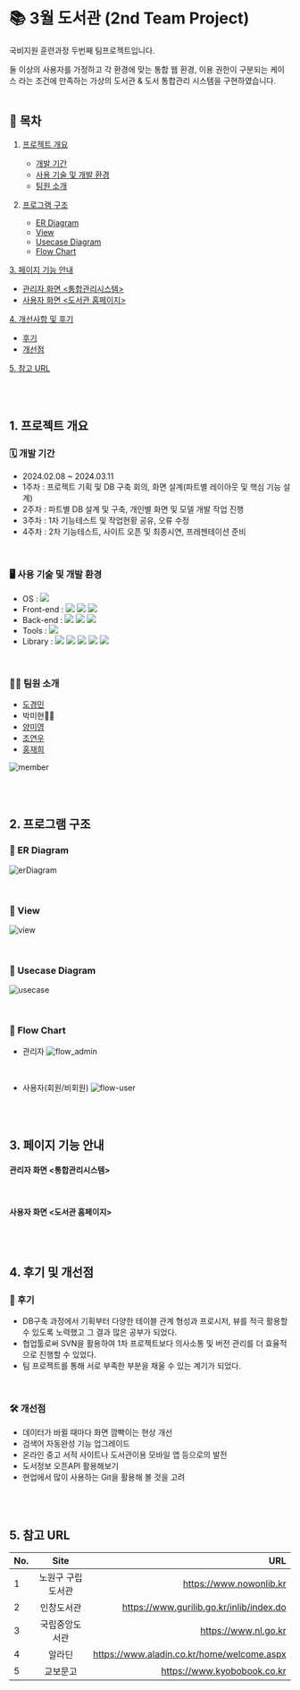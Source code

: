 # 📚 3월 도서관 (2nd Team Project)

국비지원 훈련과정 두번째 팀프로젝트입니다.

둘 이상의 사용자를 가정하고 각 환경에 맞는 통합 웹 환경, 이용 권한이 구분되는 케이스 라는 조건에 만족하는
가상의 도서관 & 도서 통합관리 시스템을 구현하였습니다.
<br><br>

## 🔖 목차
1. [프로젝트 개요](#-1.-프로젝트-개요)
   - [개발 기간](#-개발-기간)
   - [사용 기술 및 개발 환경](#-사용-기술-및-개발-환경)
   - [팀원 소개](#-팀원-소개)   

2. [프로그램 구조](#-2.-프로그램-구조)
   - [ER Diagram](#-ER-Diagram)
   - [View](#-View)
   - [Usecase Diagram](#-Usecase-Diagram)
   - [Flow Chart](#-Flow-Chart)

[3. 페이지 기능 안내](#-3.-페이지-기능-안내)
   - [관리자 화면 <통합관리시스템>](#-관리자-화면-<통합관리시스템>)
   - [사용자 화면 <도서관 홈페이지>](#-사용자-화면-<도서관-홈페이지>)

[4. 개선사항 및 후기](#-4.-후기-및-개선점)
   - [후기](#-후기)
   - [개선점](#-개선점)

[5. 참고 URL](#-5.-참고-URL)

<br><br>

## 1. 프로젝트 개요
### 🗓 개발 기간
* 2024.02.08 ~ 2024.03.11
* 1주차 : 프로젝트 기획 및 DB 구축 회의, 화면 설계(파트별 레이아웃 및 핵심 기능 설계)
* 2주차 : 파트별 DB 설계 및 구축, 개인별 화면 및 모델 개발 작업 진행
* 3주차 : 1차 기능테스트 및 작업현황 공유, 오류 수정
* 4주차 : 2차 기능테스트, 사이트 오픈 및 최종시연, 프레젠테이션 준비

<br>

### 🖥 사용 기술 및 개발 환경
* OS : <img src="https://img.shields.io/badge/windows 11-0078D4?style=for-the-badge&logo=windows11&logoColor=white">
* Front-end : <img src="https://img.shields.io/badge/HTML5-E34F26?style=for-the-badge&logo=HTML5&logoColor=white"> <img src="https://img.shields.io/badge/CSS3-1572B6?style=for-the-badge&logo=CSS3&logoColor=white"> <img src="https://img.shields.io/badge/JavaScript-F7DF1E?style=for-the-badge&logo=JavaScript&logoColor=black">
* Back-end : <img src="https://img.shields.io/badge/Java-34567C?style=for-the-badge&logo=Java&logoColor=white"> <img src="https://img.shields.io/badge/Oracle-F80000?style=for-the-badge&logo=Oracle&logoColor=white"> <img src="https://img.shields.io/badge/OpenJDK-000000?style=for-the-badge&logo=OpenJDK&logoColor=white">
* Tools : <img src="https://img.shields.io/badge/Eclipse IDE-2C2255?style=for-the-badge&logo=EclipseIDE&logoColor=white">
* Library : <img src="https://img.shields.io/badge/jQuery-0769AD?style=for-the-badge&logo=jQuery&logoColor=white"> <img src="https://img.shields.io/badge/Apache Tomcat-F8DC75?style=for-the-badge&logo=ApacheTomcat&logoColor=black"> <img src="https://img.shields.io/badge/Chart.js-FF6384?style=for-the-badge&logo=Chart.js&logoColor=white"> <img src="https://img.shields.io/badge/Bootstrap-7952B3?style=for-the-badge&logo=Bootstrap&logoColor=white"> <img src="https://img.shields.io/badge/JSON-000000?style=for-the-badge&logo=JSON&logoColor=white">

<br>

### 👩‍💻 팀원 소개
* [도경민](https://github.com/mindyhere)
* 박미현🙋‍♀️
* [양미영](https://github.com/didaldud)
* [조연우](https://github.com/yunuyununu)
* [홍재희](https://github.com/jh91019)

![member](https://github.com/Miihyunee/LibraryinMarch/assets/151993240/85ed98a1-3da0-481a-9fdc-317824ecd381)

<br><br>

## 2. 프로그램 구조
### 🔹 ER Diagram
![erDiagram](https://github.com/Miihyunee/LibraryinMarch/assets/151993240/4ce6cca0-29a9-4622-9053-7c1650431234)

<br>

### 🔹 View
![view](https://github.com/Miihyunee/LibraryinMarch/assets/151993240/a5d8b2cf-63eb-4e81-b617-1d63277b5ef6)

<br>

### 🔹 Usecase Diagram
![usecase](https://github.com/Miihyunee/LibraryinMarch/assets/151993240/231b4dd7-0193-42ab-857f-9368f744c1dd)

<br>

### 🔹 Flow Chart
 - 관리자 
![flow_admin](https://github.com/Miihyunee/LibraryinMarch/assets/151993240/6850b5c1-19c7-42dc-a5aa-039ad6ceb444)

<br>

 - 사용자(회원/비회원)
![flow-user](https://github.com/Miihyunee/LibraryinMarch/assets/151993240/8c42ac33-d93d-418c-9c4a-ea3b85f6611e)

<br><br>

## 3. 페이지 기능 안내
#### 관리자 화면 <통합관리시스템>

<br>

#### 사용자 화면 <도서관 홈페이지>


<br><br>

## 4. 후기 및 개선점
### 📝 후기
- DB구축 과정에서 기획부터 다양한 테이블 관계 형성과 프로시저, 뷰를 적극 활용할 수 있도록 노력했고 그 결과 많은 공부가 되었다.
- 협업툴로써  SVN을 활용하여 1차 프로젝트보다 의사소통 및 버전 관리를 더 효율적으로 진행할 수 있었다.
- 팀 프로젝트를 통해 서로 부족한 부분을 채울 수 있는 계기가 되었다.

<br>

### 🛠 개선점
- 데이터가 바뀔 때마다 화면 깜빡이는 현상 개선
- 검색어 자동완성 기능 업그레이드
- 온라인 중고 서적 사이트나 도서관이용 모바일 앱 등으로의 발전
- 도서정보 오픈API 활용해보기
- 현업에서 많이 사용하는 Git을 활용해 볼 것을 고려

<br><br>

## 5. 참고 URL
| No. | Site | URL |
|---|:---:|---:|
| 1 | 노원구 구립도서관 | https://www.nowonlib.kr |
| 2 | 인창도서관 | https://www.gurilib.go.kr/inlib/index.do |
| 3 | 국립중앙도서관 | https://www.nl.go.kr |
| 4 | 알라딘 | https://www.aladin.co.kr/home/welcome.aspx |
| 5 | 교보문고 | https://www.kyobobook.co.kr |
